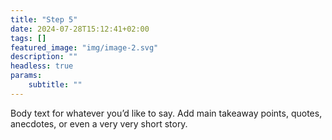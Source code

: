 ```yaml
---
title: "Step 5"
date: 2024-07-28T15:12:41+02:00
tags: []
featured_image: "img/image-2.svg"
description: ""
headless: true
params:
    subtitle: ""
---
```


Body text for whatever you’d like to say. Add main takeaway points, quotes, anecdotes, or even a very very short story. 